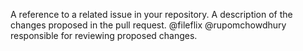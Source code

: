 A reference to a related issue in your repository.
A description of the changes proposed in the pull request.
@fileflix @rupomchowdhury responsible for reviewing proposed changes.

